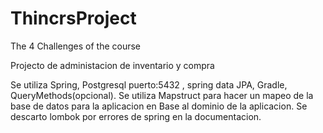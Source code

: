 # ThincrsProject
The 4 Challenges of the course 

Projecto de administacion de inventario y compra

Se utiliza Spring, Postgresql puerto:5432 , spring data JPA, Gradle, QueryMethods(opcional).
Se utiliza Mapstruct para hacer un mapeo de la base de datos para la aplicacion en Base al dominio de la aplicacion.
Se descarto lombok por errores de spring en la documentacion.
